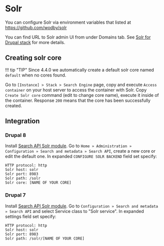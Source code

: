 # Solr

You can configure Solr via environment variables that listed at https://github.com/wodby/solr

You can find URL to Solr admin UI from under Domains tab. See [Solr for Drupal stack](https://cloud.wodby.com/stackhub/07a28bf6-6772-4ac2-9d3e-6b097e9038ff) for more details.

## Creating solr core

!!! tip "TIP"
    Since 4.4.0 we automatically create a default solr core named `default` when no cores found.

Go to `[Instance] > Stack > Search Engine` page, copy and execute `Access container` on your host server to access the container with Solr. Copy `Create Solr core` command (edit to change core name), execute it inside of the container. Response `200` means that the core has been successfully created.

## Integration 

### Drupal 8

Install [Search API Solr module](https://www.drupal.org/project/search_api_solr). Go to `Home » Administration » Configuration » Search and metadata » Search API`, create a new core or edit the default one. In expanded `CONFIGURE SOLR BACKEND` field set specify:

```
HTTP protocol: http
Solr host: solr
Solr port: 8983
Solr path: /solr
Solr core: [NAME OF YOUR CORE]
```

### Drupal 7

Install [Search API Solr module](https://www.drupal.org/project/search_api_solr). Go to `Configuration » Search and metadata » Search API` and select Service class to "Solr service". In expanded settings field set specify:

```
HTTP protocol: http
Solr host: solr
Solr port: 8983
Solr path: /solr/[NAME OF YOUR CORE]
```
